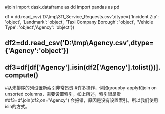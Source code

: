 #join
import dask.dataframe as dd
import pandas as pd

df = dd.read_csv('D:\\tmp\\311_Service_Requests.csv',dtype={'Incident Zip': 'object',
       'Landmark': 'object',
       'Taxi Company Borough': 'object',
       'Vehicle Type': 'object','Agency': 'object'})

df2=dd.read_csv('D:\\tmp\\Agency.csv',dtype={'Agency':'object'})
-------------------
df3=df[df['Agency'].isin(df2['Agency'].tolist())].compute()
-------------------
#从未排序的列设置新索引非常昂贵
#许多操作，例如groupby-apply和join on unsorted columns，需要设置索引，如上所述，索引很昂贵
#df3=df.join(df2,on="Agency") 会报错，原因是没有设置索引。所以我们使用isin的方式。

